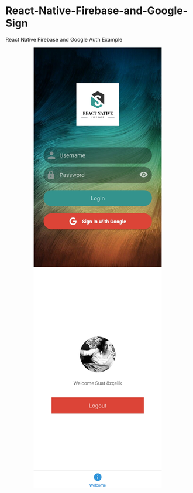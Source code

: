 # React-Native-Firebase-and-Google-Sign
React Native Firebase and Google Auth Example

<p align="center">
  <img src="https://github.com/suatDotCom/React-Native-Firebase-and-Google-Sign/blob/master/src/assets/images/RNFirebase1.jpg" width="350" title="hover text">
  <img src="https://github.com/suatDotCom/React-Native-Firebase-and-Google-Sign/blob/master/src/assets/images/RNFirebase2.jpg" width="350" alt="accessibility text">
</p>